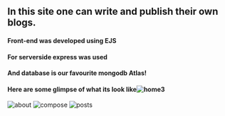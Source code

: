 ## In this site one can write and publish their own blogs.
#### Front-end was developed using EJS
#### For serverside express was used
#### And database is our favourite mongodb Atlas!
#### Here are some glimpse of what its look like![home3](https://user-images.githubusercontent.com/76647264/201672660-cbdcb794-7b82-4745-bb0e-4e850582f2f2.PNG)
![about](https://user-images.githubusercontent.com/76647264/201672716-b3cc9680-ee26-4b78-935e-8cd39ad32749.PNG)
![compose](https://user-images.githubusercontent.com/76647264/201672741-66aaa6f0-9dda-462e-a685-abed1e60f38f.PNG)
![posts](https://user-images.githubusercontent.com/76647264/201672762-fa76c626-b241-4544-8567-dfde758de689.PNG)
